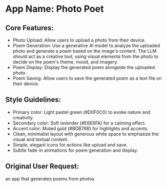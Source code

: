# **App Name**: Photo Poet

## Core Features:

- Photo Upload: Allow users to upload a photo from their device.
- Poem Generation: Use a generative AI model to analyze the uploaded photo and generate a poem based on the image's content. The LLM should act as a creative tool, using visual elements from the photo to decide on the poem's theme, mood, and imagery.
- Poem Display: Display the generated poem alongside the uploaded photo.
- Poem Saving: Allow users to save the generated poem as a text file on their device.

## Style Guidelines:

- Primary color: Light pastel green (#D0F0C0) to evoke nature and creativity.
- Secondary color: Soft lavender (#E6E6FA) for a calming effect.
- Accent color: Muted gold (#BDB76B) for highlights and accents.
- Clean, minimalist layout with generous white space to emphasize the visual and textual content.
- Simple, elegant icons for actions like upload and save.
- Subtle fade-in animations for poem generation and display.

## Original User Request:
an app that generates poems from photos
  